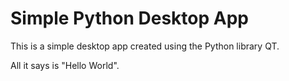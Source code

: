 # Simple Python Desktop App
This is a simple desktop app created using the Python library QT.

All it says is "Hello World".
